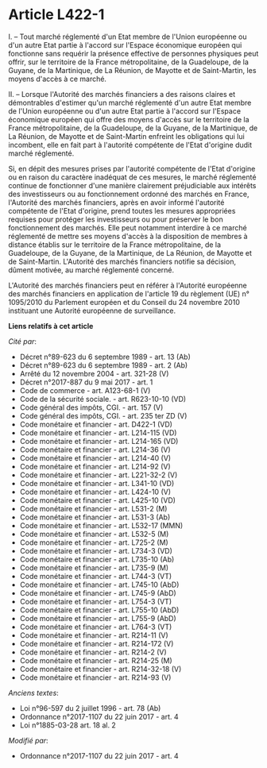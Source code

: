 # Article L422-1

I. – Tout marché réglementé d'un Etat membre de l'Union européenne ou d'un autre Etat partie à l'accord sur l'Espace
économique européen qui fonctionne sans requérir la présence effective de personnes physiques peut offrir, sur le territoire
de la France métropolitaine, de la Guadeloupe, de la Guyane, de la Martinique, de La Réunion, de Mayotte et de Saint-Martin,
les moyens d'accès à ce marché.

II. – Lorsque l'Autorité des marchés financiers a des raisons claires et démontrables d'estimer qu'un marché réglementé d'un
autre Etat membre de l'Union européenne ou d'un autre Etat partie à l'accord sur l'Espace économique européen qui offre des
moyens d'accès sur le territoire de la France métropolitaine, de la Guadeloupe, de la Guyane, de la Martinique, de La
Réunion, de Mayotte et de Saint-Martin enfreint les obligations qui lui incombent, elle en fait part à l'autorité compétente
de l'Etat d'origine dudit marché réglementé.

Si, en dépit des mesures prises par l'autorité compétente de l'Etat d'origine ou en raison du caractère inadéquat de ces
mesures, le marché réglementé continue de fonctionner d'une manière clairement préjudiciable aux intérêts des investisseurs
ou au fonctionnement ordonné des marchés en France, l'Autorité des marchés financiers, après en avoir informé l'autorité
compétente de l'Etat d'origine, prend toutes les mesures appropriées requises pour protéger les investisseurs ou pour
préserver le bon fonctionnement des marchés. Elle peut notamment interdire à ce marché réglementé de mettre ses moyens
d'accès à la disposition de membres à distance établis sur le territoire de la France métropolitaine, de la Guadeloupe, de la
Guyane, de la Martinique, de La Réunion, de Mayotte et de Saint-Martin. L'Autorité des marchés financiers notifie sa
décision, dûment motivée, au marché réglementé concerné.

L'Autorité des marchés financiers peut en référer à l'Autorité européenne des marchés financiers en application de l'article
19 du règlement (UE) n° 1095/2010 du Parlement européen et du Conseil du 24 novembre 2010 instituant une Autorité européenne
de surveillance.

**Liens relatifs à cet article**

_Cité par_:

  - Décret n°89-623 du 6 septembre 1989 - art. 13 (Ab)
  - Décret n°89-623 du 6 septembre 1989 - art. 2 (Ab)
  - Arrêté du 12 novembre 2004 - art. 321-28 (V)
  - Décret n°2017-887 du 9 mai 2017 - art. 1
  - Code de commerce - art. A123-68-1 (V)
  - Code de la sécurité sociale. - art. R623-10-10 (VD)
  - Code général des impôts, CGI. - art. 157 (V)
  - Code général des impôts, CGI. - art. 235 ter ZD (V)
  - Code monétaire et financier - art. D422-1 (VD)
  - Code monétaire et financier - art. L214-115 (VD)
  - Code monétaire et financier - art. L214-165 (VD)
  - Code monétaire et financier - art. L214-36 (V)
  - Code monétaire et financier - art. L214-40 (V)
  - Code monétaire et financier - art. L214-92 (V)
  - Code monétaire et financier - art. L221-32-2 (V)
  - Code monétaire et financier - art. L341-10 (VD)
  - Code monétaire et financier - art. L424-10 (V)
  - Code monétaire et financier - art. L425-10 (VD)
  - Code monétaire et financier - art. L531-2 (M)
  - Code monétaire et financier - art. L531-3 (Ab)
  - Code monétaire et financier - art. L532-17 (MMN)
  - Code monétaire et financier - art. L532-5 (M)
  - Code monétaire et financier - art. L725-2 (M)
  - Code monétaire et financier - art. L734-3 (VD)
  - Code monétaire et financier - art. L735-10 (Ab)
  - Code monétaire et financier - art. L735-9 (M)
  - Code monétaire et financier - art. L744-3 (VT)
  - Code monétaire et financier - art. L745-10 (AbD)
  - Code monétaire et financier - art. L745-9 (AbD)
  - Code monétaire et financier - art. L754-3 (VT)
  - Code monétaire et financier - art. L755-10 (AbD)
  - Code monétaire et financier - art. L755-9 (AbD)
  - Code monétaire et financier - art. L764-3 (VT)
  - Code monétaire et financier - art. R214-11 (V)
  - Code monétaire et financier - art. R214-172 (V)
  - Code monétaire et financier - art. R214-2 (V)
  - Code monétaire et financier - art. R214-25 (M)
  - Code monétaire et financier - art. R214-32-18 (V)
  - Code monétaire et financier - art. R214-93 (V)

_Anciens textes_:

  - Loi n°96-597 du 2 juillet 1996 - art. 78 (Ab)
  - Ordonnance n°2017-1107 du 22 juin 2017 - art. 4
  - Loi n°1885-03-28 art. 18 al. 2

_Modifié par_:

  - Ordonnance n°2017-1107 du 22 juin 2017 - art. 4
